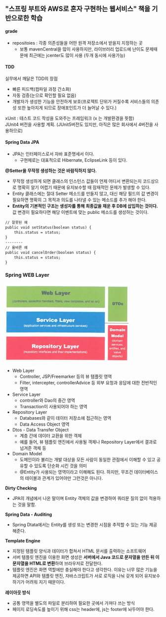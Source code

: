 ## "스프링 부트와 AWS로 혼자 구현하는 웹서비스" 책을 기반으로한 학습

#### grade
- repositoies : 각종 의존성들을 어떤 원격 저장소에서 받을지 지정하는 곳
  - 보통 mavenCentral을 많이 사용하지만, 라이브러리 업로드에 난이도 문제때문에 최근에는 jcenter도 많이 사용 (두개 동시에 사용가능)

#### TDD
실무에서 깨달은 TDD의 장점
- 빠른 피드백(컴파일 과정 간소화)
- 자동 검증(눈으로 확인할 필요 없음)
- 개발자가 생성한 기능을 안전하게 보호(프로젝트 단위가 커질수록 서비스들의 의존성 또한 높아지게 되므로 장애포인트가 더 늘어날 수 있다.)

xUnit : 테스트 코드 작성을 도와주는 프레임워크 (x 는 개발환경을 뜻함)<br>
JUnit4 버전을 사용할 계획. (JUnit5버전도 있지만, 아직은 많은 회사에서 4버전을 사용하므로)<br>

#### Spring Data JPA

- JPA는 인터페이스로서 자바 표준명세서 이다.
    - 구현체로는 대표적으로 Hibernate, EclipseLink 등이 있다.

**@Setter을 무작정 생성하는 것은 바람직하지 않다.**

- 무작정 생성하게 되면 클래스의 인스턴스 값들이 언제 어디서 변환되는지 코드상으로 명확히 알기 어렵기 때문에 유지보수할 때 잠재적인 문제가 발생할 수 있다.
- Entity 클래스에는 절대 Setter 메소드를 만들지 않고, 대신 해당 필드의 값 변경이 필요하면 명확히 그 목적과 의도를 나타낼 수 있는 메소드를 추가 해야 한다.
- **Entity의 기본적인 구조는 생성자를 통해 최종값을 채운 후 DB에 삽입하는 것이다.** 값 변경이 필요하다면 해당 이벤트에 맞는 public 메소드를 생성하는 것이다.

```
// 잘못된 예
public void setStatus(boolean status) {
	this.status = status;
}
--------
// 올바른 예
public void cancelOrder(boolean status) {
	this.status = status;
}
```

### **Spring WEB Layer**
<img src="/img/Spring_web_layer.jpeg" width="400px;">

- Web Layer
    - Controller, JSP/Freemarker 등의 뷰 템플릿 영역
    - Filter, intercepter, controllerAdvice 등 외부 요청과 응답에 대한 전반적인 영역
- Service Layer
    - controller와 Dao의 중간 영역
    - Transaction이 사용되어야 하는 영역
- Repository Layer
    - Databases와 같이 데이터 저장소에 접근하는 영역
    - Data Access Object 영역
- Dtos - Data Transfer Object
    - 계층 간에 데이터 교환을 위한 객체
    - 예를 들어, 뷰 템플릿 엔진에서 사용될 객체나 Repository Layer에서 결과로 넘겨준 객체 등
- Domain Model
    - 도메인이라 불리는 개발 대상을 모든 사람이 동일한 관점에서 이해할 수 있고 공유할 수 있도록 단순화 시킨 것을 의미
    - @Entity가 사용되는 영역이라고 이해해도 된다. 하지만, 무조건 데이터베이스의 테이블과 관계가 있어야만 그런것은 아니다.

**Dirty Checking**

- JPA의 개념에서 나온 말이며 Entity 객체의 값을 변경하여 쿼리문 질의 없이 적용하는 것을 말함.

**Spring Data - Auditing**

- Spring Dtata에서는 Entity를 생성 또는 변경한 시점을 추적할 수 있는 기능 제공해준다.

**Template Engine**

- 지정된 템플릿 양식과 데이터가 합쳐서 HTML 문서를 출력하는 소프트웨어
- 서버 템플릿 엔진을 이용한 화면 생성은 **서버에서 Java 코드로 문자열을 만든 뒤 이 문자열을 HTML로 변환**하여 브라우저로 전달한다.
- 템플릿 엔진은 화면 역할에만 충실해야 한다고 생각한다. 이유는 너무 많은 기능을 제공하면 API와 템플릿 엔진, 자바스크립트가 서로 로직을 나눠 갖게 되어 유지보수하기가 어려워 지기 때문이다.

**레이아웃 방식**

- 공통 영역을 별도의 파일로 분리하여 필요한 곳에서 가져다 쓰는 방식
- 페이지 로딩속도를 높이기 위해 css는 header에, js는 footer에 놔두어야 한다.
